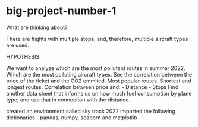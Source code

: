 # big-project-number-1

What are thinking about?

There are flights with multiple stops, and, therefore, multiple aircraft types are used. 

HYPOTHESIS:

We want to analyze which are the most pollutant routes in summer 2022.
Which are the most polluting aircraft types.
See the correlation between the price of the ticket and the CO2 emmited.
Most popular routes.
Shortest and longest routes.
Correlation between price and:
    - Distance
    - Stops
Find another data sheet that informs us on how much fuel consumption by plane type; and use that in connection with the distance.

created an environment called sky track 2022
imported the following dictionaries - pandas, numpy, seaborn and matplotlib
